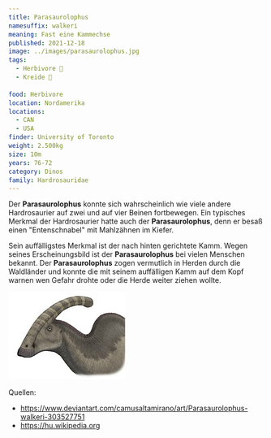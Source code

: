 ```yaml
---
title: Parasaurolophus
namesuffix: walkeri
meaning: Fast eine Kammechse
published: 2021-12-18
image: ../images/parasaurolophus.jpg
tags:
  - Herbivore 🌿
  - Kreide 🦴
  
food: Herbivore
location: Nordamerika
locations:
  - CAN
  - USA
finder: University of Toronto
weight: 2.500kg
size: 10m
years: 76-72
category: Dinos
family: Hardrosauridae
---
```

 Der **Parasaurolophus** konnte sich wahrscheinlich wie viele andere Hardrosaurier auf zwei und auf vier Beinen fortbewegen. Ein typisches Merkmal der Hardrosaurier hatte auch der **Parasaurolophus**, denn er besaß einen "Entenschnabel" mit Mahlzähnen im Kiefer.

Sein auffälligstes Merkmal ist der nach hinten gerichtete Kamm. Wegen seines Erscheinungsbild ist der **Parasaurolophus** bei vielen Menschen bekannt. Der **Parasaurolophus** zogen vermutlich in Herden durch die Waldländer und konnte die mit seinem auffälligen Kamm auf dem Kopf warnen wen Gefahr drohte oder die Herde weiter ziehen wollte.

![Parasaurolophuskopf](../images/parasuarolophus-kopf.jpg)

Quellen:

* <https://www.deviantart.com/camusaltamirano/art/Parasaurolophus-walkeri-303527751>
* [](https://www.deviantart.com/camusaltamirano/art/Parasaurolophus-walkeri-303527751)[](https://reyesjoe.blogspot.com/2015/05/parasaurolofo.html)<https://hu.wikipedia.org>
